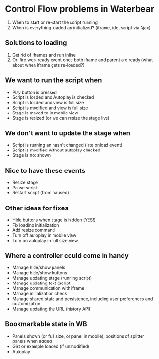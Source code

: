 # Control Flow problems in Waterbear

1. When to start or re-start the script running
2. When is everything loaded an initialized? (iframe, ide, script via Ajax)

## Solutions to loading

1. Get rid of iframes and run inline
2. Or: fire web-ready event once both iframe and parent are ready (what about when iframe gets re-loaded?)

## We want to run the script when

* Play button is pressed
* Script is loaded and Autoplay is checked
* Script is loaded and view is full size
* Script is modified and view is full size
* Stage is moved to in mobile view
* Stage is resized (or we can resize the stage live)

## We don't want to update the stage when

* Script is running an hasn't changed (late onload event)
* Script is modified without autoplay checked
* Stage is not shown

## Nice to have these events

* Resize stage
* Pause script
* Restart script (from paused)

## Other ideas for fixes

* Hide buttons when stage is hidden (YES!)
* Fix loading initialization
* Add resize command
* Turn off autoplay in mobile view
* Turn on autoplay in full size view

## Where a controller could come in handy

* Manage hide/show panels
* Manage hide/show buttons
* Manage updating stage (running script)
* Manage updating text (script)
* Manage communication with iframe
* Manage initialization check
* Manage shared state and persistence, including user preferences and customization
* Manage updating the URL (history API)

## Bookmarkable state in WB

* Panels shown (or full size, or panel in mobile), positions of splitter panels when added
* Gist or example loaded (if unmodified)
* Autoplay